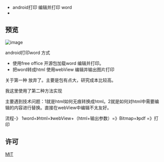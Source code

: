 -  android打印 编辑并打印 word
-  
## 预览
![image](http://img.blog.csdn.net/20150921145705714)

android打印word 方式

- 使用free office 开源包加载word 编辑并打印。 
- 把word转成html 使用webView 编辑并输出图片打印

关于第一种 放弃了。主要是包有点大，研究成本比较高。

我这里使用了第二种方法实现

主要遇到技术问题：1就是html如何无痕转换成html。2就是如何对html中需要编辑的内容进行替换。直接在webView中编辑不太友好。

流程-》 1word=》html=》webView+（html+输出参数）=》Bitmap=》pdf =》打印
## 许可
[MIT](https://mit-license.org/)
